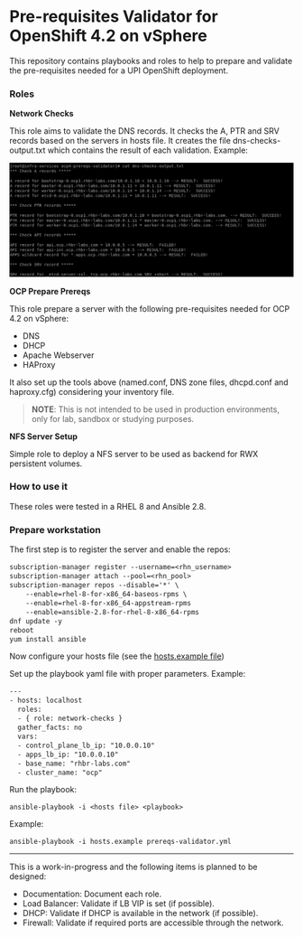 # Pre-requisites Validator for OpenShift 4.2 on vSphere

This repository contains playbooks and roles to help to prepare and validate the pre-requisites needed for a UPI OpenShift deployment.

### Roles

**Network Checks**

This role aims to validate the DNS records. It checks the A, PTR and SRV records based on the servers in hosts file. It creates the file dns-checks-output.txt which contains the result of each validation. Example:

![Results](imgs/example.png)

**OCP Prepare Prereqs**

This role prepare a server with the following pre-requisites needed for OCP 4.2 on vSphere:

- DNS
- DHCP
- Apache Webserver
- HAProxy

It also set up the tools above (named.conf, DNS zone files, dhcpd.conf and haproxy.cfg) considering your inventory file.

> **NOTE**: This is not intended to be used in production environments, only for lab, sandbox or studying purposes.


**NFS Server Setup**

Simple role to deploy a NFS server to be used as backend for RWX persistent volumes.

### How to use it

These roles were tested in a RHEL 8 and Ansible 2.8.

### Prepare workstation

The first step is to register the server and enable the repos:

```
subscription-manager register --username=<rhn_username>
subscription-manager attach --pool=<rhn_pool>
subscription-manager repos --disable='*' \
    --enable=rhel-8-for-x86_64-baseos-rpms \
    --enable=rhel-8-for-x86_64-appstream-rpms
    --enable=ansible-2.8-for-rhel-8-x86_64-rpms  
dnf update -y
reboot
yum install ansible
```

Now configure your hosts file (see the [hosts.example file](hosts.example))

Set up the playbook yaml file with proper parameters. Example:

```
---
- hosts: localhost
  roles:
  - { role: network-checks }
  gather_facts: no  
  vars:
  - control_plane_lb_ip: "10.0.0.10"
  - apps_lb_ip: "10.0.0.10"
  - base_name: "rhbr-labs.com"
  - cluster_name: "ocp"
```

Run the playbook:

```
ansible-playbook -i <hosts file> <playbook>
```
Example:
```
ansible-playbook -i hosts.example prereqs-validator.yml
```


----- 

This is a work-in-progress and the following items is planned to be designed:

- Documentation: Document each role.
- Load Balancer: Validate if LB VIP is set (if possible).
- DHCP: Validate if DHCP is available in the network (if possible).
- Firewall: Validate if required ports are accessible through the network.
